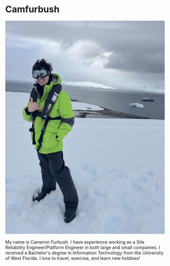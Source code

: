 # Camfurbush

![Me!](assets/me.jpg)

My name is Cameron Furbush. I have experience working as a Site Reliability Engineer/Platform Engineer in both large and small companies. I received a Bachelor's degree in Information Technology from the University of West Florida. I love to travel, exercise, and learn new hobbies!

